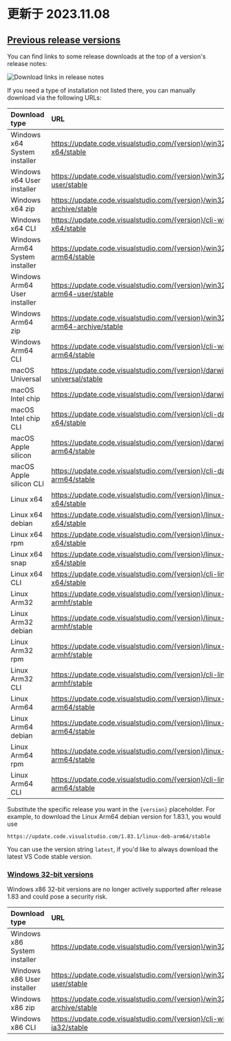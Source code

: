 # 更新于 2023.11.08

## [Previous release versions](https://code.visualstudio.com/docs/supporting/faq#_previous-release-versions)

You can find links to some release downloads at the top of a version's release notes:

![Download links in release notes](https://code.visualstudio.com/assets/docs/supporting/faq/links-release-notes.png)

If you need a type of installation not listed there, you can manually download via the following URLs:

| Download type                  | URL                                                                       |
| :----------------------------- | :------------------------------------------------------------------------ |
| Windows x64 System installer   | https://update.code.visualstudio.com/{version}/win32-x64/stable           |
| Windows x64 User installer     | https://update.code.visualstudio.com/{version}/win32-x64-user/stable      |
| Windows x64 zip                | https://update.code.visualstudio.com/{version}/win32-x64-archive/stable   |
| Windows x64 CLI                | https://update.code.visualstudio.com/{version}/cli-win32-x64/stable       |
| Windows Arm64 System installer | https://update.code.visualstudio.com/{version}/win32-arm64/stable         |
| Windows Arm64 User installer   | https://update.code.visualstudio.com/{version}/win32-arm64-user/stable    |
| Windows Arm64 zip              | https://update.code.visualstudio.com/{version}/win32-arm64-archive/stable |
| Windows Arm64 CLI              | https://update.code.visualstudio.com/{version}/cli-win32-arm64/stable     |
| macOS Universal                | https://update.code.visualstudio.com/{version}/darwin-universal/stable    |
| macOS Intel chip               | https://update.code.visualstudio.com/{version}/darwin/stable              |
| macOS Intel chip CLI           | https://update.code.visualstudio.com/{version}/cli-darwin-x64/stable      |
| macOS Apple silicon            | https://update.code.visualstudio.com/{version}/darwin-arm64/stable        |
| macOS Apple silicon CLI        | https://update.code.visualstudio.com/{version}/cli-darwin-arm64/stable    |
| Linux x64                      | https://update.code.visualstudio.com/{version}/linux-x64/stable           |
| Linux x64 debian               | https://update.code.visualstudio.com/{version}/linux-deb-x64/stable       |
| Linux x64 rpm                  | https://update.code.visualstudio.com/{version}/linux-rpm-x64/stable       |
| Linux x64 snap                 | https://update.code.visualstudio.com/{version}/linux-snap-x64/stable      |
| Linux x64 CLI                  | https://update.code.visualstudio.com/{version}/cli-linux-x64/stable       |
| Linux Arm32                    | https://update.code.visualstudio.com/{version}/linux-armhf/stable         |
| Linux Arm32 debian             | https://update.code.visualstudio.com/{version}/linux-deb-armhf/stable     |
| Linux Arm32 rpm                | https://update.code.visualstudio.com/{version}/linux-rpm-armhf/stable     |
| Linux Arm32 CLI                | https://update.code.visualstudio.com/{version}/cli-linux-armhf/stable     |
| Linux Arm64                    | https://update.code.visualstudio.com/{version}/linux-arm64/stable         |
| Linux Arm64 debian             | https://update.code.visualstudio.com/{version}/linux-deb-arm64/stable     |
| Linux Arm64 rpm                | https://update.code.visualstudio.com/{version}/linux-rpm-arm64/stable     |
| Linux Arm64 CLI                | https://update.code.visualstudio.com/{version}/cli-linux-arm64/stable     |

Substitute the specific release you want in the `{version}` placeholder. For example, to download the Linux Arm64 debian version for 1.83.1, you would use

```
https://update.code.visualstudio.com/1.83.1/linux-deb-arm64/stable
```

You can use the version string `latest`, if you'd like to always download the latest VS Code stable version.

### [Windows 32-bit versions](https://code.visualstudio.com/docs/supporting/faq#_windows-32bit-versions)

Windows x86 32-bit versions are no longer actively supported after release 1.83 and could pose a security risk.

| Download type                | URL                                                                  |
| :--------------------------- | :------------------------------------------------------------------- |
| Windows x86 System installer | https://update.code.visualstudio.com/{version}/win32/stable          |
| Windows x86 User installer   | https://update.code.visualstudio.com/{version}/win32-user/stable     |
| Windows x86 zip              | https://update.code.visualstudio.com/{version}/win32-archive/stable  |
| Windows x86 CLI              | https://update.code.visualstudio.com/{version}/cli-win32-ia32/stable |
